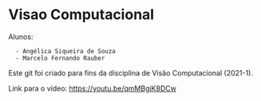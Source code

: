 # Visao Computacional
Alunos: 

      - Angélica Siqueira de Souza
      - Marcelo Fernando Rauber

Este git foi criado para fins da disciplina de Visão Computacional (2021-1).

Link para o vídeo: https://youtu.be/qmMBgiK8DCw 


